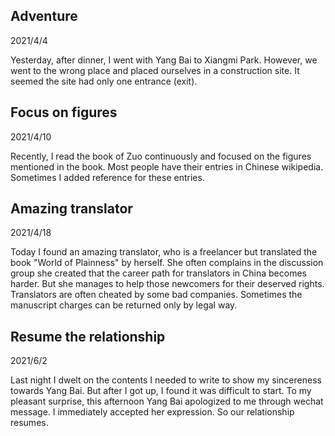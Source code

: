 ## Adventure
2021/4/4

Yesterday, after dinner, I went with Yang Bai to Xiangmi Park. However,
we went to the wrong place and placed ourselves in a construction site.
It seemed the site had only one entrance (exit).

## Focus on figures
2021/4/10

Recently, I read the book of Zuo continuously and focused on the figures
mentioned in the book. Most people have their entries in Chinese wikipedia.
Sometimes I added reference for these entries.

## Amazing translator
2021/4/18

Today I found an amazing translator, who is a freelancer but translated
the book "World of Plainness" by herself.
She often complains in the discussion group she created that
the career path for translators in China becomes harder. But she manages
to help those newcomers for their deserved rights. Translators
are often cheated by some bad companies. Sometimes the manuscript charges
can be returned only by legal way.

## Resume the relationship
2021/6/2

Last night I dwelt on the contents I needed to write to show
my sincereness towards Yang Bai. But after I got up, I found
it was difficult to start. To my pleasant surprise,
this afternoon Yang Bai apologized to me through wechat message.
I immediately accepted her expression. So our relationship resumes.
